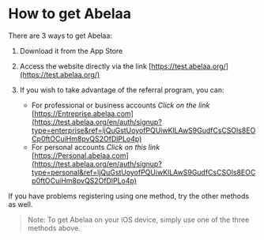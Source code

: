# How to get Abelaa

There are 3 ways to get Abelaa:

1. Download it from the App Store
2. Access the website directly via the link [https://test.abelaa.org/](https://test.abelaa.org/)
3. If you wish to take advantage of the referral program, you can:

    - For professional or business accounts
        *Click on the link* [https://Entreprise.abelaa.com](https://test.abelaa.org/en/auth/signup?type=enterprise&ref=ljQuGstUoyofPQUiwKlLAwS9GudfCsCSOls8EOCp0ftOCuiHm8pvQS2OfDlPLo4p)
    - For personal accounts
        *Click on this link* [https://Personal.abelaa.com](https://test.abelaa.org/en/auth/signup?type=personal&ref=ljQuGstUoyofPQUiwKlLAwS9GudfCsCSOls8EOCp0ftOCuiHm8pvQS2OfDlPLo4p)

If you have problems registering using one method, try the other methods as well.

> Note:
> To get Abelaa on your iOS device, simply use one of the three methods above.
